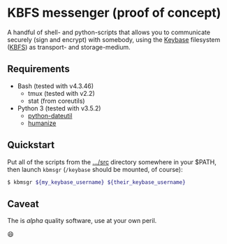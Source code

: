 # KBFS messenger (proof of concept)

A handful of shell- and python-scripts that allows you to communicate
securely (sign and encrypt) with somebody, using the
[Keybase](https://keybase.io/) filesystem
([KBFS](https://keybase.io/docs/kbfs))
as transport- and storage-medium.

## Requirements

* Bash (tested with v4.3.46)
  * tmux (tested with v2.2)
  * stat (from coreutils)
* Python 3 (tested with v3.5.2)
  * [python-dateutil](https://pypi.python.org/pypi/python-dateutil/)
  * [humanize](https://pypi.python.org/pypi/humanize/)

## Quickstart

Put all of the scripts from the
[…/src](https://github.com/kseistrup/kbmsgr/tree/master/src)
directory somewhere in your $PATH, then launch `kbmsgr`
(`/keybase` should be mounted, of course):

```sh
$ kbmsgr ${my_keybase_username} ${their_keybase_username}
```

## Caveat

The is *alpha* quality software, use at your own peril.

:smile:
